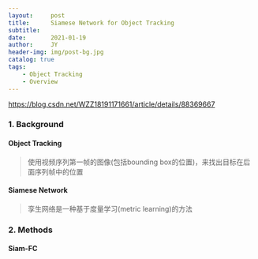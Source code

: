 ```yaml
---
layout:     post
title:      Siamese Network for Object Tracking
subtitle:   
date:       2021-01-19
author:     JY
header-img: img/post-bg.jpg
catalog: true
tags:
    - Object Tracking
    - Overview
---
```


https://blog.csdn.net/WZZ18191171661/article/details/88369667



### 1. Background

#### Object Tracking

> 使用视频序列第一帧的图像(包括bounding box的位置)，来找出目标在后面序列帧中的位置

#### Siamese Network

> 孪生网络是一种基于度量学习(metric learning)的方法

### 2. Methods

#### Siam-FC


